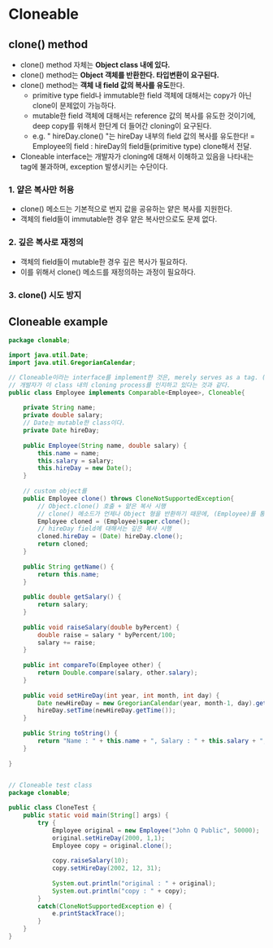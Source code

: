 # Cloneable


## clone() method
  - clone() method 자체는 **Object class 내에 있다.**
  - clone() method는 **Object 객체를 반환한다. 타입변환이 요구된다.**
  - clone() method는 **객체 내 field 값의 복사를 유도**한다.
    - primitive type field나 immutable한 field 객체에 대해서는 copy가 아닌 clone이 문제없이 가능하다.
    - mutable한 field 객체에 대해서는 reference 값의 복사를 유도한 것이기에, deep copy를 위해서 한단계 더 들어간 cloning이 요구된다.
    - e.g. " hireDay.clone() "는 hireDay 내부의 field 값의 복사를 유도한다! = Employee의 field : hireDay의 field들(primitive type) clone해서 전달.
  - Cloneable interface는 개발자가 cloning에 대해서 이해하고 있음을 나타내는 tag에 불과하며, exception 발생시키는 수단이다.


### 1. 얕은 복사만 허용
  - clone() 메소드는 기본적으로 번지 값을 공유하는 얕은 복사를 지원한다.
  - 객체의 field들이 immutable한 경우 얕은 복사만으로도 문제 없다.

### 2. 깊은 복사로 재정의
  - 객체의 field들이 mutable한 경우 깊은 복사가 필요하다.
  - 이를 위해서 clone() 메소드를 재정의하는 과정이 필요하다.

### 3. clone() 시도 방지


## Cloneable example

```java
package clonable;

import java.util.Date;
import java.util.GregorianCalendar;

// Cloneable이라는 interface를 implement한 것은, merely serves as a tag. (그저 tag에 지나지 않는다!)
// 개발자가 이 class 내의 cloning process를 인지하고 있다는 것과 같다.
public class Employee implements Comparable<Employee>, Cloneable{
	
	private String name;
	private double salary;
	// Date는 mutable한 class이다.
	private Date hireDay;
	
	public Employee(String name, double salary) {
		this.name = name;
		this.salary = salary;
		this.hireDay = new Date();
	}
	
	// custom object를 
	public Employee clone() throws CloneNotSupportedException{
		// Object.clone() 호출 + 얕은 복사 시행
		// clone() 메소드가 언제나 Object 형을 반환하기 때문에, (Employee)를 통한 형변환이 요구된다..!
		Employee cloned = (Employee)super.clone();
		// hireDay field에 대해서는 깊은 복사 시행
		cloned.hireDay = (Date) hireDay.clone();
		return cloned;
	}
	
	public String getName() {
		return this.name;
	}
	
	public double getSalary() {
		return salary;
	}
	
	public void raiseSalary(double byPercent) {
		double raise = salary * byPercent/100;
		salary += raise;
	}
	
	public int compareTo(Employee other) {
		return Double.compare(salary, other.salary);
	}
	
	public void setHireDay(int year, int month, int day) {
		Date newHireDay = new GregorianCalendar(year, month-1, day).getTime();
		hireDay.setTime(newHireDay.getTime());
	}
	
	public String toString() {
		return "Name : " + this.name + ", Salary : " + this.salary + ", HireDay : "+this.hireDay;
	}
	
}


// Cloneable test class
package clonable;

public class CloneTest {
	public static void main(String[] args) {
		try {
			Employee original = new Employee("John Q Public", 50000);
			original.setHireDay(2000, 1,1);
			Employee copy = original.clone();
			
			copy.raiseSalary(10);
			copy.setHireDay(2002, 12, 31);
			
			System.out.println("original : " + original);
			System.out.println("copy : " + copy);
		}
		catch(CloneNotSupportedException e) {
			e.printStackTrace();
		}
	}
}


```
